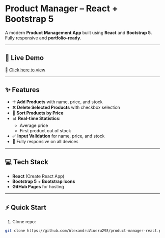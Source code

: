 # Product Manager – React + Bootstrap 5

A modern **Product Management App** built using **React** and **Bootstrap 5**.  
Fully responsive and **portfolio-ready**.

---

## 🚀 Live Demo
🔗 [Click here to view](https://alexandruvieru298.github.io/product-manager-react/)

---

## ✨ Features
- ➕ **Add Products** with name, price, and stock
- ❌ **Delete Selected Products** with checkbox selection
- 🔄 **Sort Products by Price**
- 📊 **Real-time Statistics**:
  - Average price
  - First product out of stock
- ✅ **Input Validation** for name, price, and stock
- 📱 Fully responsive on all devices

---

## 💻 Tech Stack
- **React** (Create React App)
- **Bootstrap 5** + **Bootstrap Icons**
- **GitHub Pages** for hosting

---

## ⚡ Quick Start

1. Clone repo:
```bash
git clone https://github.com/AlexandruViueru298/product-manager-react.git
